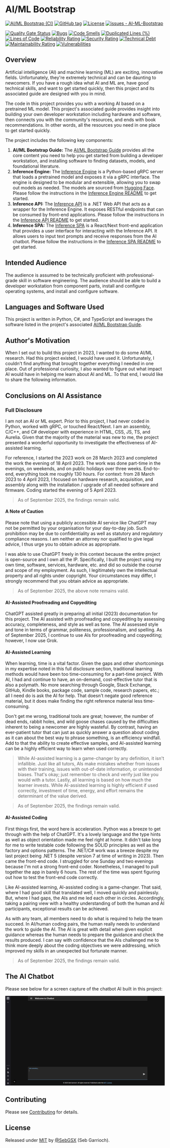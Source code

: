 # AI/ML Bootstrap

[![AI/ML Bootstrap (CI)](https://github.com/SebGSX/AI-ML-Bootstrap/actions/workflows/continuous-integration.yml/badge.svg)](https://github.com/SebGSX/AI-ML-Bootstrap/actions/workflows/continuous-integration.yml)
[![GitHub tag](https://img.shields.io/github/tag/SebGSX/AI-ML-Bootstrap?include_prereleases=&sort=semver&color=blue)](https://github.com/SebGSX/AI-ML-Bootstrap/releases/)
[![License](https://img.shields.io/badge/License-MIT-blue)](#license)
[![issues - AI-ML-Bootstrap](https://img.shields.io/github/issues/SebGSX/AI-ML-Bootstrap)](https://github.com/SebGSX/AI-ML-Bootstrap/issues)

[![Quality Gate Status](https://sonarcloud.io/api/project_badges/measure?project=SebGSX_AI-ML-Bootstrap&metric=alert_status)](https://sonarcloud.io/summary/new_code?id=SebGSX_AI-ML-Bootstrap)
[![Bugs](https://sonarcloud.io/api/project_badges/measure?project=SebGSX_AI-ML-Bootstrap&metric=bugs)](https://sonarcloud.io/summary/new_code?id=SebGSX_AI-ML-Bootstrap)
[![Code Smells](https://sonarcloud.io/api/project_badges/measure?project=SebGSX_AI-ML-Bootstrap&metric=code_smells)](https://sonarcloud.io/summary/new_code?id=SebGSX_AI-ML-Bootstrap)
[![Duplicated Lines (%)](https://sonarcloud.io/api/project_badges/measure?project=SebGSX_AI-ML-Bootstrap&metric=duplicated_lines_density)](https://sonarcloud.io/summary/new_code?id=SebGSX_AI-ML-Bootstrap)
[![Lines of Code](https://sonarcloud.io/api/project_badges/measure?project=SebGSX_AI-ML-Bootstrap&metric=ncloc)](https://sonarcloud.io/summary/new_code?id=SebGSX_AI-ML-Bootstrap)
[![Reliability Rating](https://sonarcloud.io/api/project_badges/measure?project=SebGSX_AI-ML-Bootstrap&metric=reliability_rating)](https://sonarcloud.io/summary/new_code?id=SebGSX_AI-ML-Bootstrap)
[![Security Rating](https://sonarcloud.io/api/project_badges/measure?project=SebGSX_AI-ML-Bootstrap&metric=security_rating)](https://sonarcloud.io/summary/new_code?id=SebGSX_AI-ML-Bootstrap)
[![Technical Debt](https://sonarcloud.io/api/project_badges/measure?project=SebGSX_AI-ML-Bootstrap&metric=sqale_index)](https://sonarcloud.io/summary/new_code?id=SebGSX_AI-ML-Bootstrap)
[![Maintainability Rating](https://sonarcloud.io/api/project_badges/measure?project=SebGSX_AI-ML-Bootstrap&metric=sqale_rating)](https://sonarcloud.io/summary/new_code?id=SebGSX_AI-ML-Bootstrap)
[![Vulnerabilities](https://sonarcloud.io/api/project_badges/measure?project=SebGSX_AI-ML-Bootstrap&metric=vulnerabilities)](https://sonarcloud.io/summary/new_code?id=SebGSX_AI-ML-Bootstrap)

## Overview

Artificial intelligence (AI) and machine learning (ML) are exciting, innovative fields. Unfortunately, they're 
extremely technical and can be daunting to newcomers. If you have a rough idea what AI and ML are, have good 
technical skills, and want to get started quickly, then this project and its associated guide are designed with you 
in mind.

The code in this project provides you with a working AI based on a pretrained ML model. This project's associated 
guide provides insight into building your own developer workstation including hardware and software, then connects 
you with the community's resources, and ends with book recommendations. In other words, all the resources you need 
in one place to get started quickly.

The project includes the following key components:

1. **AI/ML Bootstrap Guide:** The [AI/ML Bootstrap Guide](/docs/ai-ml-bootstrap-guide.md) provides all the core content you need to help you get 
   started from building a developer workstation, and installing software to finding datasets, models, and foundational 
   literature.
2. **Inference Engine:** The [Inference Engine](/inference_engine) is a Python-based gRPC server that loads a 
   pretrained model and exposes it via a gRPC interface. The engine is designed to be modular and extensible, allowing 
   you to swap out models as needed. The models are sourced from [Hugging Face](https://huggingface.co/). Please follow
   the instructions in the [Inference Engine README](/inference_engine/README.md) to get started.
3. **Inference API:** The [Inference API](/inference_api) is a .NET Web API that acts as a wrapper for the Inference 
   Engine. It exposes RESTful endpoints that can be consumed by front-end applications. Please follow the instructions 
   in the [Inference API README](/inference_api/README.md) to get started.
4. **Inference SPA:** The [Inference SPA](/inference_spa) is a React/Next front-end application that provides a user 
   interface for interacting with the Inference API. It allows users to input text prompts and receive responses from 
   the AI chatbot. Please follow the instructions in the [Inference SPA README](/inference_spa/README.md) to get 
   started.

## Intended Audience

The audience is assumed to be technically proficient with professional-grade skill in software engineering. The 
audience should be able to build a developer workstation from component parts, install and configure operating systems, 
and install and configure software.

## Languages and Software Used

This project is written in Python, C#, and TypeScript and leverages the software listed in the project's associated
[AI/ML Bootstrap Guide](/docs/ai-ml-bootstrap-guide.md).

## Author's Motivation

When I set out to build this project in 2023, I wanted to do some AI/ML research. Had this project existed, I would 
have used it. Unfortunately, I couldn't find anything that brought together everything I needed in one place. Out of 
professional curiosity, I also wanted to figure out what impact AI would have in helping me learn about AI and ML. 
To that end, I would like to share the following information.

## Conclusions on AI Assistance

### Full Disclosure

I am not an AI or ML expert. Prior to this project, I had never coded in Python, worked with gRPC, or touched 
React/Next. I am an assembly, C/C++, and C# developer with experience in HTML, CSS, JS, TS, and Aurelia. Given 
that the majority of the material was new to me, the project presented a wonderful opportunity to investigate the 
effectiveness of AI-assisted learning.

For reference, I started the 2023 work on 28 March 2023 and completed the work the evening of 18 April 2023. The work 
was done part-time in the evenings, on weekends, and on public holidays over three weeks. End-to-end, everything 
took me roughly 130 hours. For context: from 28 March 2023 to 4 April 2023, I focused on hardware research, 
acquisition, and assembly along with the installation / upgrade of all needed software and firmware. Coding started 
the evening of 5 April 2023.

> As of September 2025, the findings remain valid.

#### A Note of Caution

Please note that using a publicly accessible AI service like ChatGPT may not be permitted by your organisation for 
your day-to-day job. Such prohibition may be due to confidentiality as well as statutory and regulatory compliance 
reasons. I am neither an attorney nor qualified to give legal advice, I thus urge you to obtain advice as appropriate.

I was able to use ChatGPT freely in this context because the entire project is open-source and I own all the IP. 
Specifically, I built the project using my own time, software, services, hardware, etc. and did so outside the course 
and scope of my employment. As such, I legitimately own the intellectual property and all rights under copyright. 
Your circumstances may differ, I strongly recommend that you obtain advice as appropriate.

> As of September 2025, the above note remains valid.

#### AI-Assisted Proofreading and Copyediting

ChatGPT assisted greatly in preparing all initial (2023) documentation for this project. The AI assisted with 
proofreading and copyediting by assessing accuracy, completeness, and style as well as tone. The AI assessed style 
and tone in terms of grammar, politeness, professionalism, and spelling. As of September 2025, I continue to use AIs 
for proofreading and copyediting; however, I now use Grok.

#### AI-Assisted Learning

When learning, time is a vital factor. Given the gaps and other shortcomings in my expertise noted in this full 
disclosure section, traditional learning methods would have been too time-consuming for a part-time project. With 
AI, I had and continue to have, an on-demand, cost-effective tutor that is also a polymath. No more searching through 
Google, Stack Exchange, GitHub, Kindle books, package code, sample code, research papers, etc.; all I need do is ask 
the AI for help. That doesn't negate good reference material, but it does make finding the right reference material less
time-consuming.

Don't get me wrong, traditional tools are great; however, the number of dead ends, rabbit holes, and wild goose 
chases caused by the difficulties inherent to being a newcomer are highly wasteful. By contrast, having an 
ever-patient tutor that can just as quickly answer a question about coding as it can about the best way to phrase 
something, is an efficiency windfall. Add to that the ability to create effective samples, and AI-assisted learning 
can be a highly efficient way to learn when used correctly.

> While AI-assisted learning is a game-changer by any definition, it isn't infallible. Just like all tutors, AIs 
> make mistakes whether from issues with their training, issues with out-of-date information, or unintended biases. 
> That's okay; just remember to check and verify just like you would with a tutor. Lastly, all learning is based on 
> how much the learner invests. While AI-assisted learning is highly efficient if used correctly, investment of time,
> energy, and effort remains the determinant of the value derived.

> As of September 2025, the findings remain valid.

#### AI-Assisted Coding

First things first, the word here is acceleration. Python was a breeze to get through with the help of ChatGPT. It's 
a lovely language and the type hints as well as object orientation made me feel right at home. It didn't take long 
for me to write testable code following the SOLID principles as well as the factory and options patterns. The 
.NET/C# work was a breeze despite my last project being .NET 5 (despite version 7 at time of writing in 2023). Then 
came the front-end code. I struggled for one Sunday and two evenings because I'm not a strong front-end coder. 
Nonetheless, I managed to pull together the app in barely 6 hours. The rest of the time was spent figuring out how to 
test the front-end code correctly.

Like AI-assisted learning, AI-assisted coding is a game-changer. That said, where I had good skill that translated 
well, I moved quickly and painlessly. But, where I had gaps, the AIs and me led each other in circles. Accordingly, 
taking a pairing view with a healthy understanding of both the human and AI participants, exceptional results can be 
achieved.

As with any team, all members need to do what is required to help the team succeed. In AI/human coding pairs, the human 
really needs to understand the work to guide the AI. The AI is great with detail when given explicit guidance 
whereas the human needs to prepare the guidance and check the results produced. I can say with confidence that the 
AIs challenged me to think more deeply about the coding objectives we were addressing, which improved my skills in an 
unexpected but fortunate manner.

> As of September 2025, the findings remain valid.

## The AI Chatbot

Please see below for a screen capture of the chatbot AI built in this project:

![image](/docs/ai-chatbot-screen-capture.png)

## Contributing

Please see [Contributing](/CONTRIBUTING.md) for details.

## License

Released under [MIT](/LICENSE) by [@SebGSX](https://github.com/SebGSX) (Seb Garrioch).
